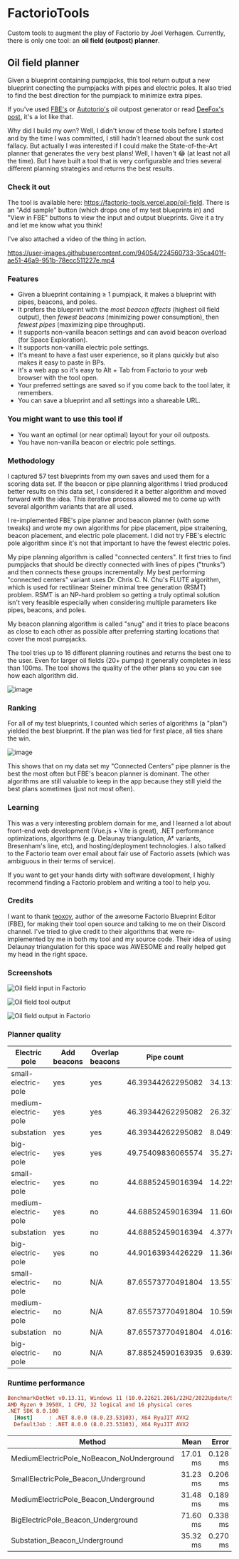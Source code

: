 # FactorioTools

Custom tools to augment the play of Factorio by Joel Verhagen. Currently, there is only one tool: an **oil field (outpost) planner**.

## Oil field planner


Given a blueprint containing pumpjacks, this tool return output a new blueprint conecting the pumpjacks with pipes and
electric poles. It also tried to find the best direction for the pumpjack to minimize extra pipes.

If you've used [FBE's](https://fbe.teoxoy.com/) or [Autotorio's](https://www.autotorio.com/oil) oil outpost generator or read [DeeFox's post](https://www.reddit.com/r/factorio/comments/6all0k/after_those_blueprintwizardryposts_i_decided_to/), it's a lot like that.

Why did I build my own? Well, I didn't know of these tools before I started and by the time I was committed, I still hadn't learned about the sunk cost fallacy. But actually I was interested if I could make the State-of-the-Art planner that generates the very best plans! Well, I haven't 😂 (at least not all the time). But I have built a tool that is very configurable and tries several different planning strategies and returns the best results.

### Check it out

The tool is available here: https://factorio-tools.vercel.app/oil-field. There is an "Add sample" button (which drops one of my test blueprints in) and "View in FBE" buttons to view the input and output blueprints. Give it a try and let me know what you think!

I've also attached a video of the thing in action.

https://user-images.githubusercontent.com/94054/224560733-35ca401f-ae51-46a9-951b-78ecc511227e.mp4

### Features

- Given a blueprint containing ≥ 1 pumpjack, it makes a blueprint with pipes, beacons, and poles.
- It prefers the blueprint with the _most beacon effects_ (highest oil field output), then _fewest beacons_ (minimizing power consumption), then _fewest pipes_ (maximizing pipe throughput).
- It supports non-vanilla beacon settings and can avoid beacon overload (for Space Exploration).
- It supports non-vanilla electric pole settings.
- It's meant to have a fast user experience, so it plans quickly but also makes it easy to paste in BPs.
- It's a web app so it's easy to Alt + Tab from Factorio to your web browser with the tool open.
- Your preferred settings are saved so if you come back to the tool later, it remembers.
- You can save a blueprint and all settings into a shareable URL.

### You might want to use this tool if

- You want an optimal (or near optimal) layout for your oil outposts.
- You have non-vanilla beacon or electric pole settings.

### Methodology

I captured 57 test blueprints from my own saves and used them for a scoring data set. If the beacon or pipe planning algorithms I tried produced better results on this data set, I considered it a better algorithm and moved forward with the idea. This iterative process allowed me to come up with several algorithm variants that are all used.

I re-implemented FBE's pipe planner and beacon planner (with some tweaks) and wrote my own algorithms for pipe placement, pipe straitening, beacon placement, and electric pole placement. I did not try FBE's electric pole algorithm since it's not that important to have the fewest electric poles.

My pipe planning algorithm is called "connected centers". It first tries to find pumpjacks that should be directly connected with lines of pipes ("trunks") and then connects these groups incrementally. My best performing "connected centers" variant uses Dr. Chris C. N. Chu's FLUTE algorithm, which is used for rectilinear Steiner minimal tree generation (RSMT) problem. RSMT is an NP-hard problem so getting a truly optimal solution isn't very feasible especially when considering multiple parameters like pipes, beacons, and poles.

My beacon planning algorithm is called "snug" and it tries to place beacons as close to each other as possible after preferring starting locations that cover the most pumpjacks.

The tool tries up to 16 different planning routines and returns the best one to the user. Even for larger oil fields (20+ pumps) it generally completes in less than 100ms. The tool shows the quality of the other plans so you can see how each algorithm did.

![image](https://user-images.githubusercontent.com/94054/224569867-936af0b4-28e1-4c44-9ad5-af33e89f8236.png)

### Ranking

For all of my test blueprints, I counted which series of algorithms (a "plan") yielded the best blueprint. If the plan was tied for first place, all ties share the win.

![image](https://user-images.githubusercontent.com/94054/224569786-4ce67ec9-ba83-461e-9d1e-f1343909c79c.png)

This shows that on my data set my "Connected Centers" pipe planner is the best the most often but FBE's beacon planner is dominant. The other algorithms are still valuable to keep in the app because they still yield the best plans sometimes (just not most often).

### Learning

This was a very interesting problem domain for me, and I learned a lot about front-end web development (Vue.js + Vite is great), .NET performance optimizations, algorithms (e.g. Delaunay triangulation, A* variants, Bresenham's line, etc), and hosting/deployment technologies. I also talked to the Factorio team over email about fair use of Factorio assets (which was ambiguous in their terms of service).

If you want to get your hands dirty with software development, I highly recommend finding a Factorio problem and writing a tool to help you.

### Credits

I want to thank [teoxoy](https://github.com/teoxoy), author of the awesome Factorio Blueprint Editor (FBE), for making their tool open source and talking to me on their Discord channel. I've tried to give credit to their algorithms that were re-implemented by me in both my tool and my source code. Their idea of using Delaunay triangulation for this space was AWESOME and really helped get my head in the right space.

### Screenshots

![Oil field input in Factorio](docs/img/oil-field-input-in-factorio.png)

![Oil field tool output](docs/img/oil-field-tool-ouptut.png)

![Oil field output in Factorio](docs/img/oil-field-output-in-factorio.png)

### Planner quality

| Electric pole        | Add beacons | Overlap beacons | Pipe count        | Pole count         | Beacon count      | Effect count       |
| -------------------- | ----------- | --------------- | ----------------- | ------------------ | ----------------- | ------------------ |
| small-electric-pole  | yes         | yes             | 46.39344262295082 | 34.131147540983605 | 80.81967213114754 | 110.14754098360656 |
| medium-electric-pole | yes         | yes             | 46.39344262295082 | 26.327868852459016 | 80.81967213114754 | 110.14754098360656 |
| substation           | yes         | yes             | 46.39344262295082 | 8.049180327868852  | 80.81967213114754 | 110.14754098360656 |
| big-electric-pole    | yes         | yes             | 49.75409836065574 | 35.278688524590166 | 77.04918032786885 | 106.24590163934427 |
| small-electric-pole  | yes         | no              | 44.68852459016394 | 14.229508196721312 | 6.19672131147541  | 11.80327868852459  |
| medium-electric-pole | yes         | no              | 44.68852459016394 | 11.60655737704918  | 6.19672131147541  | 11.80327868852459  |
| substation           | yes         | no              | 44.68852459016394 | 4.377049180327869  | 6.19672131147541  | 11.80327868852459  |
| big-electric-pole    | yes         | no              | 44.90163934426229 | 11.360655737704919 | 6.19672131147541  | 11.80327868852459  |
| small-electric-pole  | no          | N/A             | 87.65573770491804 | 13.557377049180328 | 0                 | 0                  |
| medium-electric-pole | no          | N/A             | 87.65573770491804 | 10.59016393442623  | 0                 | 0                  |
| substation           | no          | N/A             | 87.65573770491804 | 4.016393442622951  | 0                 | 0                  |
| big-electric-pole    | no          | N/A             | 87.88524590163935 | 9.639344262295081  | 0                 | 0                  |

### Runtime performance

``` ini
BenchmarkDotNet v0.13.11, Windows 11 (10.0.22621.2861/22H2/2022Update/SunValley2)
AMD Ryzen 9 3950X, 1 CPU, 32 logical and 16 physical cores
.NET SDK 8.0.100
  [Host]     : .NET 8.0.0 (8.0.23.53103), X64 RyuJIT AVX2
  DefaultJob : .NET 8.0.0 (8.0.23.53103), X64 RyuJIT AVX2
```

| Method                                    |     Mean |    Error |   StdDev |
| ----------------------------------------- | -------: | -------: | -------: |
| MediumElectricPole_NoBeacon_NoUnderground | 17.01 ms | 0.128 ms | 0.120 ms |
| SmallElectricPole_Beacon_Underground      | 31.23 ms | 0.206 ms | 0.193 ms |
| MediumElectricPole_Beacon_Underground     | 31.48 ms | 0.189 ms | 0.168 ms |
| BigElectricPole_Beacon_Underground        | 71.60 ms | 0.338 ms | 0.283 ms |
| Substation_Beacon_Underground             | 35.32 ms | 0.270 ms | 0.239 ms |
